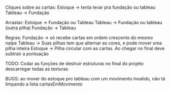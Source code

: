 Cliques sobre as cartas:
Estoque -> tenta levar pra fundação ou tableau
Tableau -> Fundação

Arrastar:
Estoque -> Fundação ou Tableau
Tableau -> Fundação ou tableau (outra pilha)
Fundação -> Tableau

Regras:
Fundação -> só recebe cartas em ordem crescente do mesmo naipe
Tableau -> Suas pilhas tem que alternar as cores, e pode mover uma pilha inteira
Estoque -> Pilha circular com as cartas. Ao chegar no final deve subtrair a pontuação

TODO:
Codar as funções de destruir estruturas
no final do projeto descarregar todas as texturas

BUGS:
ao mover do estoque pro tableau com um movimento invalido, não tá limpando a lista cartasEmMovimento
